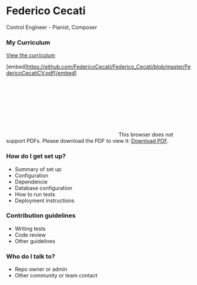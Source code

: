 # Federico Cecati #

Control Engineer - Pianist, Composer

### My Curriculum ###

[View the curriculum](http://nbviewer.jupyter.org/github/FedericoCecati/Federico_Cecati/blob/master/FedericoCecatiCV.pdf)

[embed]https://github.com/FedericoCecati/Federico_Cecati/blob/master/FedericoCecatiCV.pdf[/embed]

<object data="https://github.com/FedericoCecati/Federico_Cecati/blob/master/FedericoCecatiCV.pdf" width="700px" height="700px">
    <embed src="https://github.com/FedericoCecati/Federico_Cecati/blob/master/FedericoCecatiCV.pdf">
        This browser does not support PDFs. Please download the PDF to view it: <a href="http://yoursite.com/the.pdf">Download PDF</a>.</p>
    </embed>
</object>

### How do I get set up? ###

* Summary of set up
* Configuration
* Dependencie
* Database configuration
* How to run tests
* Deployment instructions

### Contribution guidelines ###

* Writing tests
* Code review
* Other guidelines

### Who do I talk to? ###

* Repo owner or admin
* Other community or team contact
